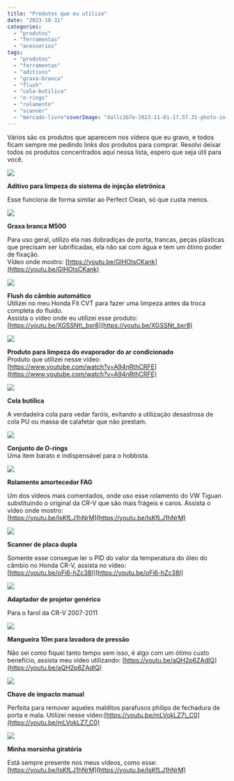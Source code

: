 ```yaml
---
title: "Produtos que eu utilizo"
date: "2023-10-31"
categories:
  - "produtos"
  - "ferramentas"
  - "acessorios"
tags:
  - "produtos"
  - "ferramentas"
  - "aditivos"
  - "graxa-branca"
  - "flush"
  - "cola-butilica"
  - "o-rings"
  - "rolamento"
  - "scanner"
  - "mercado-livre"coverImage: "dallc2b7e-2023-11-01-17.57.31-photo-in-1920x1080-resolution-of-a-well-lit-automotive-product-store.-the-shelves-are-stocked-with-various-car-products-and-the-entire-store-is-prist.png"
---
```


Vários são os produtos que aparecem nos vídeos que eu gravo, e todos ficam sempre me pedindo links dos produtos para comprar. Resolvi deixar todos os produtos concentrados aqui nessa lista, espero que seja útil para você.

[![](media/screenshot-2023-10-31-as-18.23.52.jpg?w=501)](https://mercadolivre.com.br/sec/1aV1HDG)

**Aditivo para limpeza do sistema de injeção eletrônica**

Esse funciona de forma similar ao Perfect Clean, só que custa menos.

[![](media/screenshot-2023-10-31-as-18.27.29.jpg?w=555)](https://mercadolivre.com.br/sec/12WAiWZ)

**Graxa branca M500**

Para uso geral, utilizo ela nas dobradiças de porta, trancas, peças plásticas que precisam ser lubrificadas, ela não sai com água e tem um ótimo poder de fixação.  
Vídeo onde mostro: [https://youtu.be/GlHOtsCKank](https://youtu.be/GlHOtsCKank)

[![](media/screenshot-2023-10-31-as-18.13.12.jpg?w=525)](https://mercadolivre.com.br/sec/1DTdoty)

**Flush do câmbio automático**  
Utilizei no meu Honda Fit CVT para fazer uma limpeza antes da troca completa do fluido.  
Assista o vídeo onde eu utilizei esse produto:  
[https://youtu.be/XGSSNt\_bxr8](https://youtu.be/XGSSNt_bxr8)

[![](media/screenshot-2023-10-31-as-18.17.38.jpg?w=507)](https://mercadolivre.com.br/sec/1Ayvnpp)

**Produto para limpeza do evaporador do ar condicionado**  
Produto que utilizei nesse vídeo:  
[https://www.youtube.com/watch?v=A94nRthCRFE](https://www.youtube.com/watch?v=A94nRthCRFE)

[![](media/screenshot-2023-10-31-as-18.30.17.jpg?w=481)](https://mercadolivre.com.br/sec/1NnYB1h)

**Cola butílica**

A verdadeira cola para vedar faróis, evitando a utilização desastrosa de cola PU ou massa de calafetar que não prestam.

[![](media/screenshot-2023-10-31-as-18.16.17.jpg?w=454)](https://mercadolivre.com.br/sec/1o9F11N)

**Conjunto de O-rings**  
Uma item barato e indispensável para o hobbista.

[![](media/screenshot-2023-10-31-as-18.31.38.jpg?w=577)](https://mercadolivre.com.br/sec/1YSmA9P)

**Rolamento amortecedor FAG**

Um dos vídeos mais comentados, onde uso esse rolamento do VW Tiguan substituindo o original da CR-V que são mais frágeis e caros. Assista o vídeo onde mostro:  
[https://youtu.be/IsKfLJ1hNrM](https://youtu.be/IsKfLJ1hNrM)

[![](media/screenshot-2023-10-31-as-18.32.58.jpg?w=499)](https://mercadolivre.com/sec/2UhSSuL)

**Scanner de placa dupla**

Somente esse consegue ler o PID do valor da temperatura do óleo do câmbio no Honda CR-V, assista no vídeo:  
[https://youtu.be/oFi6-hZc38I](https://youtu.be/oFi6-hZc38I)

[![](media/screenshot-2023-11-01-as-11.34.32.jpg?w=1006)](https://mercadolivre.com.br/sec/34dLMm2)

**Adaptador de projetor genérico**

Para o farol da CR-V 2007-2011

[![](media/screenshot-2023-10-31-as-18.21.56.jpg?w=596)](https://mercadolivre.com.br/sec/1397N5T)

**Mangueira 10m para lavadora de pressão**

Não sei como fiquei tanto tempo sem isso, é algo com um ótimo custo benefício, assista meu vídeo utilizando: [https://youtu.be/aQH2p6ZAdIQ](https://youtu.be/aQH2p6ZAdIQ)

[![](media/screenshot-2023-10-31-as-18.20.48.jpg?w=631)](https://mercadolivre.com.br/sec/1LcMPya)

**Chave de impacto manual**

Perfeita para remover aqueles malditos parafusos philips de fechadura de porta e mala. Utilizei nesse vídeo:[https://youtu.be/mLVokLZ7\_C0](https://youtu.be/mLVokLZ7_C0)

[![](media/screenshot-2023-10-31-as-18.26.06.jpg?w=637)](https://mercadolivre.com.br/sec/2DUiEMJ)

**Minha morsinha giratória**

Está sempre presente nos meus vídeos, como esse: [https://youtu.be/IsKfLJ1hNrM](https://youtu.be/IsKfLJ1hNrM)
